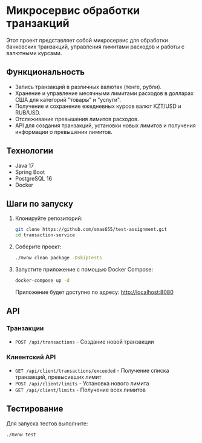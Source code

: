 # Микросервис обработки транзакций

Этот проект представляет собой микросервис для обработки банковских транзакций, управления лимитами расходов и работы с валютными курсами.

## Функциональность

- Запись транзакций в различных валютах (тенге, рубли).
- Хранение и управление месячными лимитами расходов в долларах США для категорий "товары" и "услуги".
- Получение и сохранение ежедневных курсов валют KZT/USD и RUB/USD.
- Отслеживание превышения лимитов расходов.
- API для создания транзакций, установки новых лимитов и получения информации о превышении лимитов.

## Технологии

- Java 17
- Spring Boot
- PostgreSQL 16
- Docker

## Шаги по запуску

1. Клонируйте репозиторий:
    ```bash
    git clone https://github.com/smas655/test-assignment.git
    cd transaction-service
    ```

2. Соберите проект:
    ```bash
    ./mvnw clean package -DskipTests
    ```

3. Запустите приложение с помощью Docker Compose:
    ```bash
    docker-compose up -d
    ```

   Приложение будет доступно по адресу: [http://localhost:8080](http://localhost:8080)

## API

### Транзакции

- `POST /api/transactions` - Создание новой транзакции

### Клиентский API

- `GET /api/client/transactions/exceeded` - Получение списка транзакций, превысивших лимит
- `POST /api/client/limits` - Установка нового лимита
- `GET /api/client/limits` - Получение всех лимитов

## Тестирование

Для запуска тестов выполните:
```bash
./mvnw test

